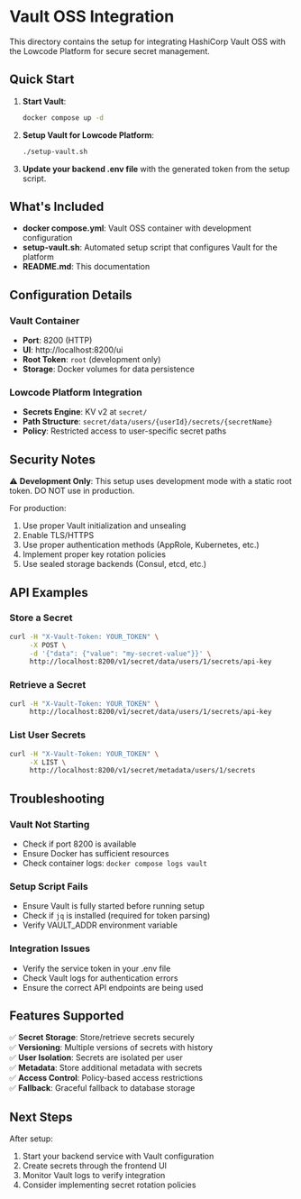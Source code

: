 # Vault OSS Integration

This directory contains the setup for integrating HashiCorp Vault OSS with the Lowcode Platform for secure secret management.

## Quick Start

1. **Start Vault**:
   ```bash
   docker compose up -d
   ```

2. **Setup Vault for Lowcode Platform**:
   ```bash
   ./setup-vault.sh
   ```

3. **Update your backend .env file** with the generated token from the setup script.

## What's Included

- **docker compose.yml**: Vault OSS container with development configuration
- **setup-vault.sh**: Automated setup script that configures Vault for the platform
- **README.md**: This documentation

## Configuration Details

### Vault Container
- **Port**: 8200 (HTTP)
- **UI**: http://localhost:8200/ui
- **Root Token**: `root` (development only)
- **Storage**: Docker volumes for data persistence

### Lowcode Platform Integration
- **Secrets Engine**: KV v2 at `secret/`
- **Path Structure**: `secret/data/users/{userId}/secrets/{secretName}`
- **Policy**: Restricted access to user-specific secret paths

## Security Notes

⚠️ **Development Only**: This setup uses development mode with a static root token. DO NOT use in production.

For production:
1. Use proper Vault initialization and unsealing
2. Enable TLS/HTTPS
3. Use proper authentication methods (AppRole, Kubernetes, etc.)
4. Implement proper key rotation policies
5. Use sealed storage backends (Consul, etcd, etc.)

## API Examples

### Store a Secret
```bash
curl -H "X-Vault-Token: YOUR_TOKEN" \
     -X POST \
     -d '{"data": {"value": "my-secret-value"}}' \
     http://localhost:8200/v1/secret/data/users/1/secrets/api-key
```

### Retrieve a Secret
```bash
curl -H "X-Vault-Token: YOUR_TOKEN" \
     http://localhost:8200/v1/secret/data/users/1/secrets/api-key
```

### List User Secrets
```bash
curl -H "X-Vault-Token: YOUR_TOKEN" \
     -X LIST \
     http://localhost:8200/v1/secret/metadata/users/1/secrets
```

## Troubleshooting

### Vault Not Starting
- Check if port 8200 is available
- Ensure Docker has sufficient resources
- Check container logs: `docker compose logs vault`

### Setup Script Fails
- Ensure Vault is fully started before running setup
- Check if `jq` is installed (required for token parsing)
- Verify VAULT_ADDR environment variable

### Integration Issues
- Verify the service token in your .env file
- Check Vault logs for authentication errors
- Ensure the correct API endpoints are being used

## Features Supported

✅ **Secret Storage**: Store/retrieve secrets securely  
✅ **Versioning**: Multiple versions of secrets with history  
✅ **User Isolation**: Secrets are isolated per user  
✅ **Metadata**: Store additional metadata with secrets  
✅ **Access Control**: Policy-based access restrictions  
✅ **Fallback**: Graceful fallback to database storage  

## Next Steps

After setup:
1. Start your backend service with Vault configuration
2. Create secrets through the frontend UI
3. Monitor Vault logs to verify integration
4. Consider implementing secret rotation policies